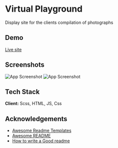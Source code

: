 # Virtual Playground

Display site for the clients compilation of photographs


## Demo

[Live site](https://glittery-kheer-212985.netlify.app/)

## Screenshots

![App Screenshot](https://i.imgur.com/d072QUG.png)
![App Screenshot](https://i.imgur.com/SIm58oo.png)


## Tech Stack

**Client:** Scss, HTML, JS, Css


## Acknowledgements

 - [Awesome Readme Templates](https://awesomeopensource.com/project/elangosundar/awesome-README-templates)
 - [Awesome README](https://github.com/matiassingers/awesome-readme)
 - [How to write a Good readme](https://bulldogjob.com/news/449-how-to-write-a-good-readme-for-your-github-project)

